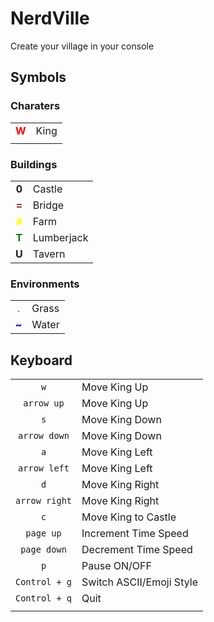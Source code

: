 # NerdVille

Create your village in your console

## Symbols

### Charaters

|                                      |      |
|:------------------------------------:|:-----|
| <span style="color:red">**W**</span> | King |
|                                      |      |

### Buildings

|                                         |            |
|:---------------------------------------:|----------- |
| **0**                                   | Castle     |
| <span style="color:brown">**=**</span>  | Bridge     |
| <span style="color:yellow">**#**</span> | Farm       |
| <span style="color:green">**T**</span>  | Lumberjack |
| **U**                                   | Tavern     |

### Environments

|                                        |        |
|:--------------------------------------:|--------|
| <span style="color:green">.</span>     | Grass  |
| <span style="color:blue">**~**</span>  | Water  |

## Keyboard

|               |                          |
|:-------------:|--------------------------|
| `w`           | Move King Up             |
| `arrow up`    | Move King Up             |
| `s`           | Move King Down           |
| `arrow down`  | Move King Down           |
| `a`           | Move King Left           |
| `arrow left`  | Move King Left           |
| `d`           | Move King Right          |
| `arrow right` | Move King Right          |
| `c`           | Move King to Castle      |
| `page up`     | Increment Time Speed     |
| `page down`   | Decrement Time Speed     |
| `p`           | Pause ON/OFF             |
| `Control + g` | Switch ASCII/Emoji Style |
| `Control + q` | Quit                     |
|               |                          |

